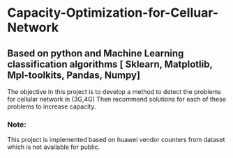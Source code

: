 # Capacity-Optimization-for-Celluar-Network
## Based on python and Machine Learning classification algorithms [ Sklearn, Matplotlib, Mpl-toolkits, Pandas, Numpy]
The objective in this project is to develop a method to detect the problems for cellular network in (3G,4G) Then recommend solutions for each of these problems to increase capacity.

### Note:
This project is implemented based on huawei vendor counters from dataset which is not available for public.

